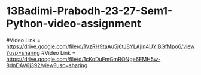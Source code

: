 # 13Badimi-Prabodh-23-27-Sem1-Python-video-assignment

#Video Link = https://drive.google.com/file/d/1VzRH9taAu5j6tJ8YLAjIn4UYjBGfMpo6/view?usp=sharing
#Video Link = https://drive.google.com/file/d/1cKoDuFmGmRONge6EMH5w-8dnDAV6j392/view?usp=sharing
